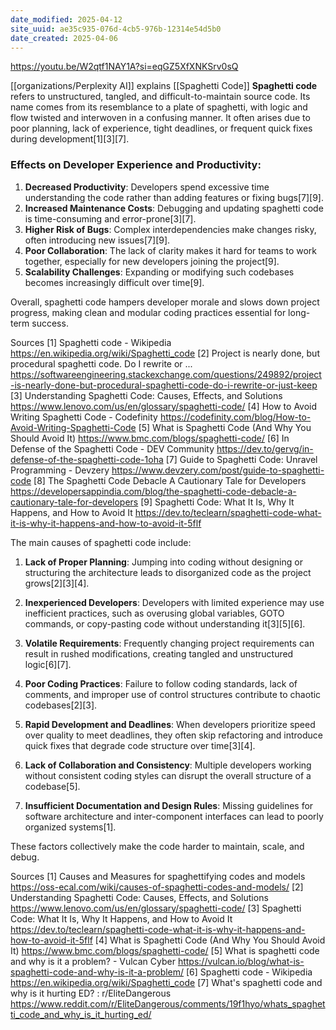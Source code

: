 ```yaml
---
date_modified: 2025-04-12
site_uuid: ae35c935-076d-4cb5-976b-12314e54d5b0
date_created: 2025-04-06
---
```


https://youtu.be/W2qtf1NAY1A?si=eqGZ5XfXNKSrv0sQ

[[organizations/Perplexity AI]] explains [[Spaghetti Code]]
**Spaghetti code** refers to unstructured, tangled, and difficult-to-maintain source code. Its name comes from its resemblance to a plate of spaghetti, with logic and flow twisted and interwoven in a confusing manner. It often arises due to poor planning, lack of experience, tight deadlines, or frequent quick fixes during development[1][3][7].

### Effects on Developer Experience and Productivity:
1. **Decreased Productivity**: Developers spend excessive time understanding the code rather than adding features or fixing bugs[7][9].
2. **Increased Maintenance Costs**: Debugging and updating spaghetti code is time-consuming and error-prone[3][7].
3. **Higher Risk of Bugs**: Complex interdependencies make changes risky, often introducing new issues[7][9].
4. **Poor Collaboration**: The lack of clarity makes it hard for teams to work together, especially for new developers joining the project[9].
5. **Scalability Challenges**: Expanding or modifying such codebases becomes increasingly difficult over time[9].

Overall, spaghetti code hampers developer morale and slows down project progress, making clean and modular coding practices essential for long-term success.

Sources
[1] Spaghetti code - Wikipedia https://en.wikipedia.org/wiki/Spaghetti_code
[2] Project is nearly done, but procedural spaghetti code. Do I rewrite or ... https://softwareengineering.stackexchange.com/questions/249892/project-is-nearly-done-but-procedural-spaghetti-code-do-i-rewrite-or-just-keep
[3] Understanding Spaghetti Code: Causes, Effects, and Solutions https://www.lenovo.com/us/en/glossary/spaghetti-code/
[4] How to Avoid Writing Spaghetti Code - Codefinity https://codefinity.com/blog/How-to-Avoid-Writing-Spaghetti-Code
[5] What is Spaghetti Code (And Why You Should Avoid It) https://www.bmc.com/blogs/spaghetti-code/
[6] In Defense of the Spaghetti Code - DEV Community https://dev.to/gervg/in-defense-of-the-spaghetti-code-1oha
[7] Guide to Spaghetti Code: Unravel Programming - Devzery https://www.devzery.com/post/guide-to-spaghetti-code
[8] The Spaghetti Code Debacle A Cautionary Tale for Developers https://developersappindia.com/blog/the-spaghetti-code-debacle-a-cautionary-tale-for-developers
[9] Spaghetti Code: What It Is, Why It Happens, and How to Avoid It https://dev.to/teclearn/spaghetti-code-what-it-is-why-it-happens-and-how-to-avoid-it-5flf

The main causes of spaghetti code include:

1. **Lack of Proper Planning**: Jumping into coding without designing or structuring the architecture leads to disorganized code as the project grows[2][3][4].

2. **Inexperienced Developers**: Developers with limited experience may use inefficient practices, such as overusing global variables, GOTO commands, or copy-pasting code without understanding it[3][5][6].

3. **Volatile Requirements**: Frequently changing project requirements can result in rushed modifications, creating tangled and unstructured logic[6][7].

4. **Poor Coding Practices**: Failure to follow coding standards, lack of comments, and improper use of control structures contribute to chaotic codebases[2][3].

5. **Rapid Development and Deadlines**: When developers prioritize speed over quality to meet deadlines, they often skip refactoring and introduce quick fixes that degrade code structure over time[3][4].

6. **Lack of Collaboration and Consistency**: Multiple developers working without consistent coding styles can disrupt the overall structure of a codebase[5].

7. **Insufficient Documentation and Design Rules**: Missing guidelines for software architecture and inter-component interfaces can lead to poorly organized systems[1]. 

These factors collectively make the code harder to maintain, scale, and debug.

Sources
[1] Causes and Measures for spaghettifying codes and models https://oss-ecal.com/wiki/causes-of-spaghetti-codes-and-models/
[2] Understanding Spaghetti Code: Causes, Effects, and Solutions https://www.lenovo.com/us/en/glossary/spaghetti-code/
[3] Spaghetti Code: What It Is, Why It Happens, and How to Avoid It https://dev.to/teclearn/spaghetti-code-what-it-is-why-it-happens-and-how-to-avoid-it-5flf
[4] What is Spaghetti Code (And Why You Should Avoid It) https://www.bmc.com/blogs/spaghetti-code/
[5] What is spaghetti code and why is it a problem? - Vulcan Cyber https://vulcan.io/blog/what-is-spaghetti-code-and-why-is-it-a-problem/
[6] Spaghetti code - Wikipedia https://en.wikipedia.org/wiki/Spaghetti_code
[7] What's spaghetti code and why is it hurting ED? : r/EliteDangerous https://www.reddit.com/r/EliteDangerous/comments/19f1hyo/whats_spaghetti_code_and_why_is_it_hurting_ed/